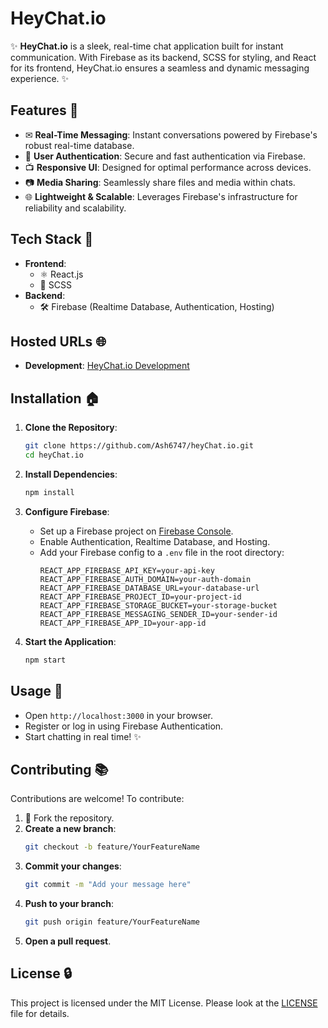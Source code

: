 # HeyChat.io

✨ **HeyChat.io** is a sleek, real-time chat application built for instant communication. With Firebase as its backend, SCSS for styling, and React for its frontend, HeyChat.io ensures a seamless and dynamic messaging experience. ✨

## Features 🔧

- ✉ **Real-Time Messaging**: Instant conversations powered by Firebase's robust real-time database.
- 🔐 **User Authentication**: Secure and fast authentication via Firebase.
- 📺 **Responsive UI**: Designed for optimal performance across devices.
- 📷 **Media Sharing**: Seamlessly share files and media within chats.
- 🌐 **Lightweight & Scalable**: Leverages Firebase's infrastructure for reliability and scalability.

## Tech Stack 🔄

- **Frontend**:
  - ⚛️ React.js
  - 🎨 SCSS
- **Backend**:
  - 🛠 Firebase (Realtime Database, Authentication, Hosting)

## Hosted URLs 🌐

- **Development**: [HeyChat.io Development](https://webchat-583d0.web.app/)

## Installation 🏠

1. **Clone the Repository**:
   ```bash
   git clone https://github.com/Ash6747/heyChat.io.git
   cd heyChat.io
   ```

2. **Install Dependencies**:
   ```bash
   npm install
   ```

3. **Configure Firebase**:
   - Set up a Firebase project on [Firebase Console](https://console.firebase.google.com/).
   - Enable Authentication, Realtime Database, and Hosting.
   - Add your Firebase config to a `.env` file in the root directory:
     ```
     REACT_APP_FIREBASE_API_KEY=your-api-key
     REACT_APP_FIREBASE_AUTH_DOMAIN=your-auth-domain
     REACT_APP_FIREBASE_DATABASE_URL=your-database-url
     REACT_APP_FIREBASE_PROJECT_ID=your-project-id
     REACT_APP_FIREBASE_STORAGE_BUCKET=your-storage-bucket
     REACT_APP_FIREBASE_MESSAGING_SENDER_ID=your-sender-id
     REACT_APP_FIREBASE_APP_ID=your-app-id
     ```

4. **Start the Application**:
   ```bash
   npm start
   ```

## Usage 🚀

- Open `http://localhost:3000` in your browser.
- Register or log in using Firebase Authentication.
- Start chatting in real time! ✨

## Contributing 📚

Contributions are welcome! To contribute:

1. 🔗 Fork the repository.
2. **Create a new branch**:
   ```bash
   git checkout -b feature/YourFeatureName
   ```
3. **Commit your changes**:
   ```bash
   git commit -m "Add your message here"
   ```
4. **Push to your branch**:
   ```bash
   git push origin feature/YourFeatureName
   ```
5. **Open a pull request**.

## License 🔒

This project is licensed under the MIT License. Please look at the [LICENSE](LICENSE) file for details.
